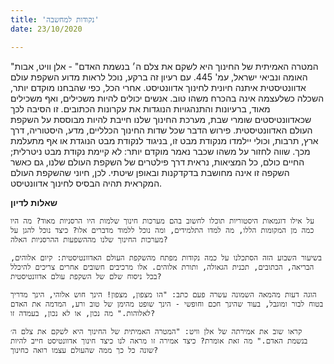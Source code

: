 ```yaml
---
title: 'נקודות למחשבה'
date: 23/10/2020

---
```


"המטרה האמיתית של החינוך היא לשקם את צלם ה׳ בנשמת האדם" - אלן וויט, אבות האומה ונביאי ישראל, עמ' 445.  עם רעיון זה ברקע, נוכל לראות מדוע השקפת עולם אדוונטיסטית איתנה חיונית לחינוך אדוונטיסט. אחרי הכל, כפי שהבחנו מוקדם יותר, השכלה כשלעצמה אינה בהכרח משהו טוב. אנשים יכולים להיות משכילים, ואף משכילים מאוד, ברעיונות והתנהגויות הנוגדות את עקרונות הכתובים. זו הסיבה לכך שכאדוונטיסטים שומרי שבת, מערכת החינוך שלנו חייבת להיות מבוססת על השקפת העולם האדוונטיסטית. פירוש הדבר שכל שדות החינוך הכלליים, מדע, היסטוריה, דרך ארץ, תרבות, וכולי יילמדו מנקודת מבט זו, בניגוד לנקודת מבט הנוגדת או אף מתעלמת מכך. שווה לחזור על משהו שכבר נאמר מוקדם יותר: לא קיימת נקודת מבט ניטרלית; החיים כולם, כל המציאות, נראית דרך פילטרים של השקפת העולם שלנו, גם כאשר השקפה זו אינה מחושבת בדקדקנות ובאופן שיטתי. לכן, חיוני שהשקפת העולם המקראית תהיה הבסיס לחינוך אדוונטיסט.

**שאלות לדיון**

`על אילו דוגמאות היסטוריות תוכלו לחשוב בהם מערכות חינוך שלמות היו הרסניות מאוד? מה היו כמה מן המקומות הללו, מה למדו התלמידים, ומה נוכל ללמוד מדברים אלו? כיצד נוכל להגן על מערכות החינוך שלנו מההשפעות ההרסניות האלה?`

`בשיעור השבוע הזה הסתכלנו על כמה נקודות מפתח מהשקפת העולם האדוונטיסטית: קיום אלוהים, הבריאה, הכתובים, תכנית הגאולה, ותורת אלוהים. אלו מרכיבים חשובים אחרים צריכים להיכלל בכל ניסוח שלם של השקפת עולם אדוונטיסטית?`

`הוגה דעות מהמאה השמונה עשרה פעם כתב: "הו מצפון, מצפון! הינך חוש אלוהי, הינך מדריך בטוח לבור ומוגבל, בעוד שהינך חכם וחופשי - הינך שופט מהימן של טוב ורע, המדמה את האדם לאלוהות." מה נכון, או לא נכון, בעמדה זו?`

`קראו שוב את אמירתה של אלן וויט: "המטרה האמיתית של החינוך היא לשקם את צלם ה׳ בנשמת האדם." מה זאת אומרת? כיצד אמירה זו מראה לנו כיצד חינוך אדוונטיסט חייב להיות שונה כל כך ממה שהעולם עצמו רואה כחינוך?`